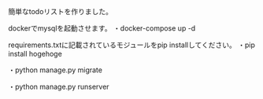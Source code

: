 簡単なtodoリストを作りました。

dockerでmysqlを起動させます。
・docker-compose up -d

requirements.txtに記載されているモジュールをpip installしてください。
・pip install hogehoge

・python manage.py migrate

・python manage.py runserver
